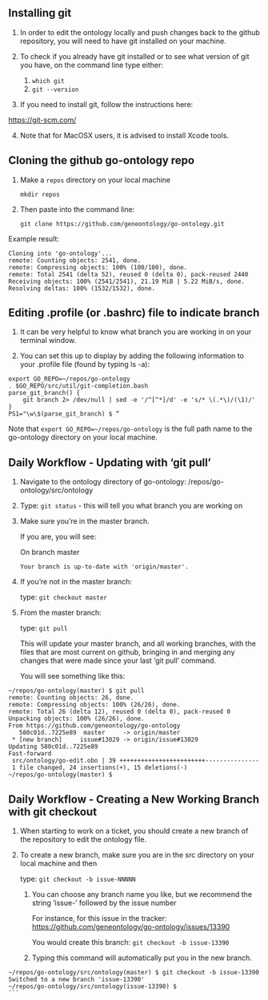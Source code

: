## Installing git

1. In order to edit the ontology locally and push changes back to the github repository, you will need to have git installed on your machine.

2. To check if you already have git installed or to see what version of git you have, on the command line type either:
   1. ```which git```
   2. ```git --version```

3. If you need to install git, follow the instructions here:

https://git-scm.com/

4. Note that for MacOSX users, it is advised to install Xcode tools.

## Cloning the github go-ontology repo

1. Make a ```repos``` directory on your local machine

    ```mkdir repos```

2. Then paste into the command line:

    ```git clone https://github.com/geneontology/go-ontology.git```

Example result:

```
Cloning into 'go-ontology'...
remote: Counting objects: 2541, done.
remote: Compressing objects: 100% (100/100), done.
remote: Total 2541 (delta 52), reused 0 (delta 0), pack-reused 2440
Receiving objects: 100% (2541/2541), 21.19 MiB | 5.22 MiB/s, done.
Resolving deltas: 100% (1532/1532), done.
```

## Editing .profile (or .bashrc) file to indicate branch

1. It can be very helpful to know what branch you are working in on your terminal window.

2. You can set this up to display by adding the following information to your .profile file (found by typing ls -a):

```
export GO_REPO=~/repos/go-ontology
. $GO_REPO/src/util/git-completion.bash
parse_git_branch() {
    git branch 2> /dev/null | sed -e '/^[^*]/d' -e 's/* \(.*\)/(\1)/'
}
PS1="\w\$(parse_git_branch) $ “
```

Note that ```export GO_REPO=~/repos/go-ontology``` is the full path name to the go-ontology directory on your local machine.

## Daily Workflow - Updating with ‘git pull’

1. Navigate to the ontology directory of go-ontology:  /repos/go-ontology/src/ontology

2. Type: ```git status``` - this will tell you what branch you are working on

3. Make sure you’re in the master branch.

    If you are, you will see:

    On branch master

    ```Your branch is up-to-date with 'origin/master'.```

4. If you’re not in the master branch:

    type: ```git checkout master```

5. From the master branch: 

    type: ```git pull```

    This will update your master branch, and all working branches, with the files that are most current on github, bringing in and merging any changes that were made since your last ‘git pull’ command.

    You will see something like this:

```
~/repos/go-ontology(master) $ git pull
remote: Counting objects: 26, done.
remote: Compressing objects: 100% (26/26), done.
remote: Total 26 (delta 12), reused 0 (delta 0), pack-reused 0
Unpacking objects: 100% (26/26), done.
From https://github.com/geneontology/go-ontology
   580c01d..7225e89  master 	-> origin/master
 * [new branch]  	issue#13029 -> origin/issue#13029
Updating 580c01d..7225e89
Fast-forward
 src/ontology/go-edit.obo | 39 ++++++++++++++++++++++++---------------
 1 file changed, 24 insertions(+), 15 deletions(-)
~/repos/go-ontology(master) $
```

## Daily Workflow - Creating a New Working Branch with git checkout

1. When starting to work on a ticket, you should create a new branch of the repository to edit the ontology file.

2. To create a new branch, make sure you are in the src directory on your local machine and then 

    type:  ```git checkout -b issue-NNNNN```

   1. You can choose any branch name you like, but we recommend the string ‘issue-’ followed by the issue number
	
      For instance, for this issue in the tracker: https://github.com/geneontology/go-ontology/issues/13390

      You would create this branch: ```git checkout -b issue-13390```


   2. Typing this command will automatically put you in the new branch.

````
~/repos/go-ontology/src/ontology(master) $ git checkout -b issue-13390
Switched to a new branch 'issue-13390'
~/repos/go-ontology/src/ontology(issue-13390) $
```
